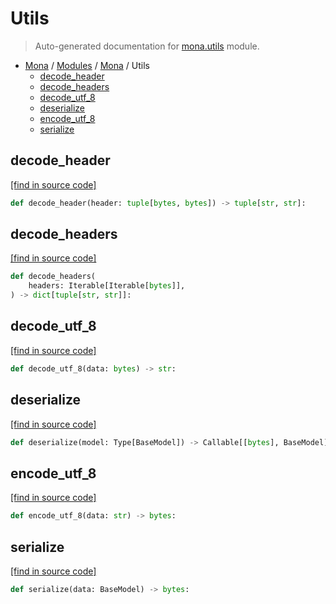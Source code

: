 # Utils

> Auto-generated documentation for [mona.utils](https://github.com/katunilya/mona/blob/main/mona/utils.py) module.

- [Mona](../README.md#mona) / [Modules](../MODULES.md#mona-modules) / [Mona](index.md#mona) / Utils
    - [decode_header](#decode_header)
    - [decode_headers](#decode_headers)
    - [decode_utf_8](#decode_utf_8)
    - [deserialize](#deserialize)
    - [encode_utf_8](#encode_utf_8)
    - [serialize](#serialize)

## decode_header

[[find in source code]](https://github.com/katunilya/mona/blob/main/mona/utils.py#L7)

```python
def decode_header(header: tuple[bytes, bytes]) -> tuple[str, str]:
```

## decode_headers

[[find in source code]](https://github.com/katunilya/mona/blob/main/mona/utils.py#L12)

```python
def decode_headers(
    headers: Iterable[Iterable[bytes]],
) -> dict[tuple[str, str]]:
```

## decode_utf_8

[[find in source code]](https://github.com/katunilya/mona/blob/main/mona/utils.py#L20)

```python
def decode_utf_8(data: bytes) -> str:
```

## deserialize

[[find in source code]](https://github.com/katunilya/mona/blob/main/mona/utils.py#L36)

```python
def deserialize(model: Type[BaseModel]) -> Callable[[bytes], BaseModel]:
```

## encode_utf_8

[[find in source code]](https://github.com/katunilya/mona/blob/main/mona/utils.py#L24)

```python
def encode_utf_8(data: str) -> bytes:
```

## serialize

[[find in source code]](https://github.com/katunilya/mona/blob/main/mona/utils.py#L28)

```python
def serialize(data: BaseModel) -> bytes:
```
